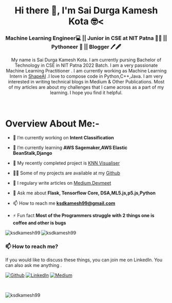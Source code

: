<h1 align="center">Hi there 👋, I'm Sai Durga Kamesh Kota 🤓<</h1>
<h3 align="center">Machine Learning Engineer💻 || Junior in CSE at NIT Patna 👨‍🎓  || Pythoneer 🐍 || Blogger 🖊🖋</h3>


<p align="center">My name is Sai Durga Kamesh Kota. I am currently pursing Bachelor of Technology in CSE in NIT Patna 2022 Batch. I am a very passionate Machine Learning Practitioner . I am currently working as Machine Learning Intern in <a href="https://github.com/ShapeAI">ShapeAI</a> .I love to compose code in Python,C++,Java. I am very interested in writing technical blogs in Medium & Other Publications. Most of my articles are about my challenges that I came across as a part of my learning. I hope you find it helpful. </p>


<br>

# Overview About Me:-

- 🔭 I’m currently working on <strong>Intent Classification</strong>

- 🌱 I’m currently learning **AWS Sagemaker,AWS Elastic BeanStalk,Django**

- 🤔 My recently completed project is [KNN Visualiser](https://github.com/ksdkamesh99/KNN-Visualiser)

- 👨‍💻 Some of my projects are available at my [Github](https://github.com/ksdkamesh99?tab=repositories)

- 📝 I regulary write articles on [Medium](https://medium.com/@saidurgakameshkota),[Devmeet](https://devmeet.in/author/ksdkamesh99/)

- 💬 Ask me about **Flask, Tensorflow Core, DSA,ML5.js,p5.js,Python**

- 📫 How to reach me **ksdkamesh99@gmail.com**

- ⚡ Fun fact **Most of the Programmers struggle with 2 things one is coffee and other is bugs**



<img align="left" src="https://github-readme-stats.vercel.app/api/top-langs/?username=ksdkamesh99&layout=compact&hide=html&theme=radical" alt="ksdkamesh99" />

<img align="center" src="https://github-readme-stats.vercel.app/api?username=ksdkamesh99&show_icons=true&theme=radical" alt="ksdkamesh99" />



### 📫 How to reach me?
If you would like to discuss these things, you can join me on LinkedIn. You can also ask me anything .

<p><a href="https://github.com/ksdkamesh99" target="_blank"><img alt="Github" src="https://img.shields.io/badge/GitHub-%2312100E.svg?&style=for-the-badge&logo=Github&logoColor=white" /></a> <a href="https://www.linkedin.com/in/saidurgakameshkota/" target="_blank"><img alt="LinkedIn" src="https://img.shields.io/badge/linkedin-%230077B5.svg?&style=for-the-badge&logo=linkedin&logoColor=white" /></a> <a href="https://medium.com/@saidurgakameshkota" target="_blank"><img alt="Medium" src="https://img.shields.io/badge/medium-%2312100E.svg?&style=for-the-badge&logo=medium&logoColor=white" /></a>
</p>


<br>

<p align="left"> <img src="https://komarev.com/ghpvc/?username=ksdkamesh99" alt="ksdkamesh99" /> </p>
